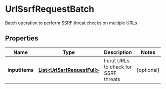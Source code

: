 

# UrlSsrfRequestBatch

Batch operation to perform SSRF threat checks on multiple URLs
## Properties

Name | Type | Description | Notes
------------ | ------------- | ------------- | -------------
**inputItems** | [**List&lt;UrlSsrfRequestFull&gt;**](UrlSsrfRequestFull.md) | Input URLs to check for SSRF threats |  [optional]



